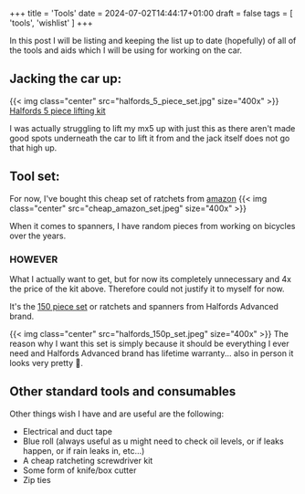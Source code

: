 +++
title = 'Tools'
date = 2024-07-02T14:44:17+01:00
draft = false
tags = [ 'tools', 'wishlist' ]
+++

In this post I will be listing and keeping the list up to date (hopefully) of all of the tools and aids which I will be using for working on the car.

<!--more-->

## Jacking the car up:

{{< img class="center" src="halfords_5_piece_set.jpg" size="400x" >}}
[Halfords 5 piece lifting kit](https://www.halfords.com/tools/garage-workshop/axle-stands-trolley-jacks/halfords-5-piece-lifting-kit-657230.html) 

I was actually struggling to lift my mx5 up with just this as there aren't made good spots underneath the car to lift it from and the jack itself does not go that high up.

## Tool set: 
For now, I've bought this cheap set of ratchets from [amazon](https://www.amazon.co.uk/WORKPRO-Socket-Release-Ratchet-Mechanic/dp/B07B8Y1SNC)
{{< img class="center" src="cheap_amazon_set.jpeg" size="400x" >}}

When it comes to spanners, I have random pieces from working on bicycles over the years.

### HOWEVER
What I actually want to get, but for now its completely unnecessary and 4x the price of the kit above. Therefore could not justify it to myself for now.

It's the [150 piece set](https://www.halfords.com/tools/hand-tools/socket-sets/halfords-advanced-150-pc-socket-and-spanner-set-735906.html) or ratchets and spanners from Halfords Advanced brand.

{{< img class="center" src="halfords_150p_set.jpeg" size="400x" >}}
The reason why I want this set is simply because it should be everything I ever need and Halfords Advanced brand has lifetime warranty... also in person it looks very pretty 👀.


## Other standard tools and consumables

Other things wish I have and are useful are the following: 
- Electrical and duct tape
- Blue roll (always useful as u might need to check oil levels, or if leaks happen, or if rain leaks in, etc...)
- A cheap ratcheting screwdriver kit
- Some form of knife/box cutter
- Zip ties
